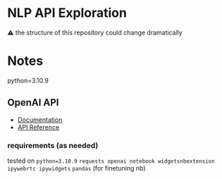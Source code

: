 # NLP API Exploration
:warning: the structure of this repository could change dramatically

# Notes
python=3.10.9

## OpenAI API
- <a href="https://platform.openai.com/docs/introduction">Documentation</a>
- <a href="https://platform.openai.com/docs/api-reference">API Reference</a>

### requirements (as needed)
tested on `python=3.10.9`
`
requests
openai
notebook
widgetsnbextension
ipywebrtc
ipywidgets
`
`pandas` (for finetuning nb)